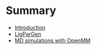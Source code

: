 # Summary

* [Introduction](README.md)
* [LigParGen](chapter1.md)
* [MD simulations with OpenMM](chapter2.md)

